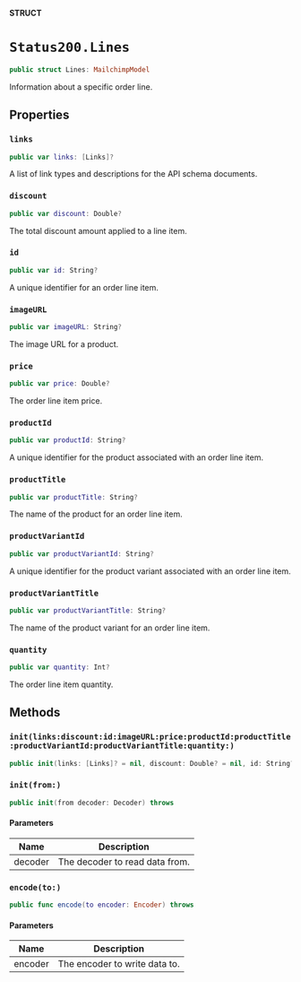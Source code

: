 **STRUCT**

# `Status200.Lines`

```swift
public struct Lines: MailchimpModel
```

Information about a specific order line.

## Properties
### `links`

```swift
public var links: [Links]?
```

A list of link types and descriptions for the API schema documents.

### `discount`

```swift
public var discount: Double?
```

The total discount amount applied to a line item.

### `id`

```swift
public var id: String?
```

A unique identifier for an order line item.

### `imageURL`

```swift
public var imageURL: String?
```

The image URL for a product.

### `price`

```swift
public var price: Double?
```

The order line item price.

### `productId`

```swift
public var productId: String?
```

A unique identifier for the product associated with an order line item.

### `productTitle`

```swift
public var productTitle: String?
```

The name of the product for an order line item.

### `productVariantId`

```swift
public var productVariantId: String?
```

A unique identifier for the product variant associated with an order line item.

### `productVariantTitle`

```swift
public var productVariantTitle: String?
```

The name of the product variant for an order line item.

### `quantity`

```swift
public var quantity: Int?
```

The order line item quantity.

## Methods
### `init(links:discount:id:imageURL:price:productId:productTitle:productVariantId:productVariantTitle:quantity:)`

```swift
public init(links: [Links]? = nil, discount: Double? = nil, id: String? = nil, imageURL: String? = nil, price: Double? = nil, productId: String? = nil, productTitle: String? = nil, productVariantId: String? = nil, productVariantTitle: String? = nil, quantity: Int? = nil)
```

### `init(from:)`

```swift
public init(from decoder: Decoder) throws
```

#### Parameters

| Name | Description |
| ---- | ----------- |
| decoder | The decoder to read data from. |

### `encode(to:)`

```swift
public func encode(to encoder: Encoder) throws
```

#### Parameters

| Name | Description |
| ---- | ----------- |
| encoder | The encoder to write data to. |